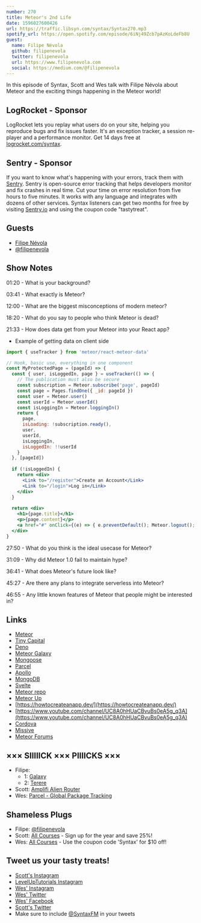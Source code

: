 ```yaml
---
number: 270
title: Meteor's 2nd Life
date: 1596027600426
url: https://traffic.libsyn.com/syntax/Syntax270.mp3
spotify_url: https://open.spotify.com/episode/6iNj49Zcb7pAzKoLdeFb8U
guest:
  name: Filipe Névola
  github: filipenevola
  twitter: filipenevola
  url: https://www.filipenevola.com
  social: https://medium.com/@filipenevola
---
```


In this episode of Syntax, Scott and Wes talk with Filipe Névola about Meteor and the exciting things happening in the Meteor world!

## LogRocket - Sponsor
LogRocket lets you replay what users do on your site, helping you reproduce bugs and fix issues faster. It's an exception tracker, a session re-player and a performance monitor. Get 14 days free at [logrocket.com/syntax](https://logrocket.com/syntax).

## Sentry - Sponsor
If you want to know what's happening with your errors, track them with [Sentry](https://sentry.io/). Sentry is open-source error tracking that helps developers monitor and fix crashes in real time. Cut your time on error resolution from five hours to five minutes. It works with any language and integrates with dozens of other services. Syntax listeners can get two months for free by visiting [Sentry.io](https://sentry.io/) and using the coupon code "tastytreat".

## Guests
* [Filipe Névola](https://blog.meteor.com/@filipenevola)
* [@filipenevola](https://twitter.com/filipenevola)

## Show Notes

01:20 - What is your background?

03:41 - What exactly is Meteor?

12:00 - What are the biggest misconceptions of modern meteor?

18:20 - What do you say to people who think Meteor is dead?

21:33 - How does data get from your Meteor into your React app?

* Example of getting data on client side

```jsx
import { useTracker } from 'meteor/react-meteor-data'

// Hook, basic use, everything in one component
const MyProtectedPage = (pageId) => {
  const { user, isLoggedIn, page } = useTracker(() => {
    // The publication must also be secure
    const subscription = Meteor.subscribe('page', pageId)
    const page = Pages.findOne({ _id: pageId })
    const user = Meteor.user()
    const userId = Meteor.userId()
    const isLoggingIn = Meteor.loggingIn()
    return {
      page,
      isLoading: !subscription.ready(),
      user,
      userId,
      isLoggingIn,
      isLoggedIn: !!userId
    }
  }, [pageId])
  
  if (!isLoggedIn) {
    return <div>
      <Link to="/register">Create an Account</Link>
      <Link to="/login">Log in</Link>
    </div>
  }
  
  return <div>
    <h1>{page.title}</h1>
    <p>{page.content}</p>
    <a href="#" onClick={(e) => { e.preventDefault(); Meteor.logout(); }}>Log out ({user.username})</a>
  </div>
}
```

27:50 - What do you think is the ideal usecase for Meteor?

31:09 - Why did Meteor 1.0 fail to maintain hype?

36:41 - What does Meteor's future look like?

45:27 - Are there any plans to integrate serverless into Meteor?

46:55 - Any little known features of Meteor that people might be interested in?

## Links
* [Meteor](https://www.meteor.com/)
* [Tiny Capital](https://www.tinycapital.com/)
* [Deno](https://deno.land/)
* [Meteor Galaxy](https://www.meteor.com/hosting)
* [Mongoose](https://mongoosejs.com/)
* [Parcel](https://parceljs.org/)
* [Apollo](https://www.apollographql.com/)
* [MongoDB](https://www.mongodb.com/)
* [Svelte](https://svelte.dev/)
* [Meteor repo](https://github.com/meteor/meteor)
* [Meteor Up](http://meteor-up.com/)
* [https://howtocreateanapp.dev/](https://howtocreateanapp.dev/)
* [https://www.youtube.com/channel/UC8A0hHUaCBvuBs0eA5g_q3A](https://www.youtube.com/channel/UC8A0hHUaCBvuBs0eA5g_q3A)
* [Cordova](https://cordova.apache.org/)
* [Missive](https://missiveapp.com/)
* [Meteor Forums](https://forums.meteor.com/)

## ××× SIIIIICK ××× PIIIICKS ×××
* Filipe:
  * 1: [Galaxy](https://www.meteor.com/hosting)
  * 2: [Terere](https://www.196flavors.com/paraguay-terere/)
* Scott: [Amplifi Alien Router](https://amplifi.com/alien)
* Wes: [Parcel - Global Package Tracking](https://parcelapp.net/)

## Shameless Plugs
* Filipe: [@filipenevola](https://twitter.com/filipenevola)
* Scott: [All Courses](https://www.leveluptutorials.com/pro) - Sign up for the year and save 25%!
* Wes: [All Courses](https://wesbos.com/courses/) - Use the coupon code 'Syntax' for $10 off!

## Tweet us your tasty treats!
* [Scott's Instagram](https://www.instagram.com/stolinski/)
* [LevelUpTutorials Instagram](https://www.instagram.com/LevelUpTutorials/)
* [Wes' Instagram](https://www.instagram.com/wesbos/)
* [Wes' Twitter](https://twitter.com/wesbos)
* [Wes' Facebook](https://www.facebook.com/wesbos.developer)
* [Scott's Twitter](https://twitter.com/stolinski)
* Make sure to include [@SyntaxFM](https://twitter.com/SyntaxFM) in your tweets